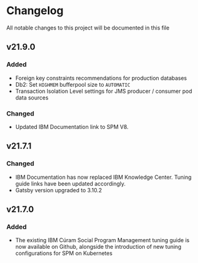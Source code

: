 # Changelog

All notable changes to this project will be documented in this file

## v21.9.0

### Added

* Foreign key constraints recommendations for production databases
* Db2: Set `HIGHMEM` bufferpool size to `AUTOMATIC`
* Transaction Isolation Level settings for JMS producer / consumer pod data sources

### Changed

* Updated IBM Documentation link to SPM V8.

## v21.7.1

### Changed

* IBM Documentation has now replaced IBM Knowledge Center. Tuning guide links have been updated accordingly.
* Gatsby version upgraded to 3.10.2

## v21.7.0

### Added

* The existing IBM Cúram Social Program Management tuning guide is now available on Github, alongside the introduction of new tuning configurations for SPM on Kubernetes
